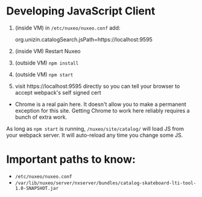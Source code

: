 
Developing JavaScript Client
============================

1. (inside VM) in `/etc/nuxeo/nuxeo.conf` add:

    org.unizin.catalogSearch.jsPath=https://localhost:9595

2. (inside VM) Restart Nuxeo
3. (outside VM) `npm install`
4. (outside VM) `npm start`
5. visit https://localhost:9595 directly so you can tell your browser to accept webpack's self signed cert
  * Chrome is a real pain here. It doesn't allow you to make a permanent exception for this site. Getting Chrome to work here reliably requires a bunch of extra work.

As long as `npm start` is running, `/nuxeo/site/catalog/` will load JS from your
webpack server. It will auto-reload any time you change some JS.



Important paths to know:
========================

* `/etc/nuxeo/nuxeo.conf`
* `/var/lib/nuxeo/server/nxserver/bundles/catalog-skateboard-lti-tool-1.0-SNAPSHOT.jar`
